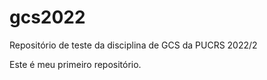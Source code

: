 # gcs2022
Repositório de teste da disciplina de GCS da PUCRS 2022/2

Este é meu primeiro repositório.
